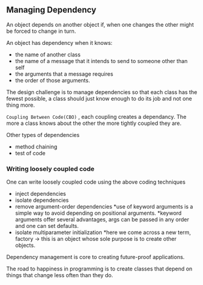 ## Managing Dependency

An object depends on another object if, when one changes the other might be forced to change in turn.

An object has dependency when it knows:

- the name of another class
- the name of a message that it intends to send to someone other than self
- the arguments that a message requires
- the order of those arguments.

The design challenge is to manage dependencies so that each class has the fewest possible, a class should just know enough to do its job and not one thing more.

`Coupling Between Code(CBO)` , each coupling creates a dependancy. The more a class knows about the other the  more tightly coupled they are.

Other types of dependencies

- method chaining
- test of code

### Writing loosely coupled code

One can write loosely coupled code using the above coding techniques

- inject dependencies
- isolate dependencies
- remove argument-order dependencies
  *use of keyword arguments is a simple way to avoid depending on positional arguments.
  *keyword arguments offer several advantages, args can be passed in any order and one can set defaults.
- isolate multiparameter initialization
  *here we come across a new term, factory -> this is an object whose sole purpose is to create other objects.

Dependency management is core to creating future-proof applications.

The road to happiness in programming is to create classes that depend on things that change less often than they do.
